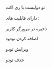 تو دولیست با ری اکت
<br><br/>
دارای قابلیت های : 
<br><br/>
ذخیره در مرورگر کاربر

اضافه کردن تودود
<br><br/>
ویرایش تودو
<br><br/>
حذف تودو

